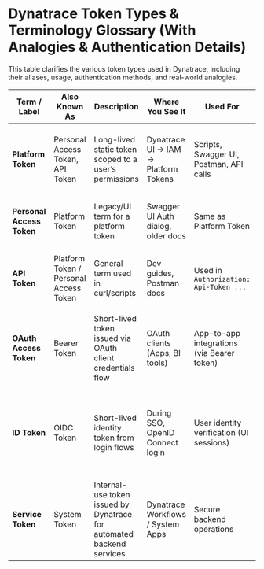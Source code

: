 
# Dynatrace Token Types & Terminology Glossary (With Analogies & Authentication Details)

This table clarifies the various token types used in Dynatrace, including their aliases, usage, authentication methods, and real-world analogies.

| Term / Label            | Also Known As                        | Description                                                               | Where You See It                          | Used For                                 | How User is Validated & Authenticated                       | Analogy Example                                             | Docs Link |
|------------------------|--------------------------------------|---------------------------------------------------------------------------|-------------------------------------------|-------------------------------------------|-------------------------------------------------------------|--------------------------------------------------------------|-----------|
| **Platform Token**     | Personal Access Token, API Token     | Long-lived static token scoped to a user’s permissions                    | Dynatrace UI → IAM → Platform Tokens       | Scripts, Swagger UI, Postman, API calls   | Token is tied to a specific user and verified via static token string in `Api-Token` header | 🔑 A house key you give to a trusted friend to use your house | [Platform Tokens](https://docs.dynatrace.com/docs/manage/identity-access-management/access-tokens/platform-tokens) |
| **Personal Access Token** | Platform Token                     | Legacy/UI term for a platform token                                       | Swagger UI Auth dialog, older docs         | Same as Platform Token                    | Same as above — validates by static token tied to user      | 🏷️ Different label on the same key                          | [Swagger Auth](https://docs.dynatrace.com/docs/dynatrace-api/basics/dynatrace-api-authentication) |
| **API Token**          | Platform Token / Personal Access Token | General term used in curl/scripts                                         | Dev guides, Postman docs                   | Used in `Authorization: Api-Token ...`    | Same as above — validated by direct token string in API call | 🧰 Key used in automated tools/scripts                      | [API Auth Basics](https://docs.dynatrace.com/docs/dynatrace-api/basics/dynatrace-api-authentication) |
| **OAuth Access Token** | Bearer Token                         | Short-lived token issued via OAuth client credentials flow                | OAuth clients (Apps, BI tools)             | App-to-app integrations (via Bearer token) | Validated using `Authorization: Bearer <token>` from OAuth token endpoint using client credentials | 🤝 A valet ticket that lets someone else access your car temporarily | [OAuth Clients](https://docs.dynatrace.com/docs/manage/identity-access-management/oauth-clients) |
| **ID Token**           | OIDC Token                           | Short-lived identity token from login flows                               | During SSO, OpenID Connect login           | User identity verification (UI sessions)  | Issued via SSO or OpenID Connect; validated against identity provider like Entra ID, Google, etc. | 🪪 An ID badge you show at a front desk                      | [Federated Auth](https://docs.dynatrace.com/docs/manage/identity-access-management/federated-authentication) |
| **Service Token**      | System Token                         | Internal-use token issued by Dynatrace for automated backend services     | Dynatrace Workflows / System Apps          | Secure backend operations                 | Validated internally by Dynatrace systems; no user context  | 🏭 A factory robot’s permit to operate inside the facility   | [IAM Concepts](https://docs.dynatrace.com/docs/manage/identity-access-management/iam-concepts#token-types-and-use-cases) |
